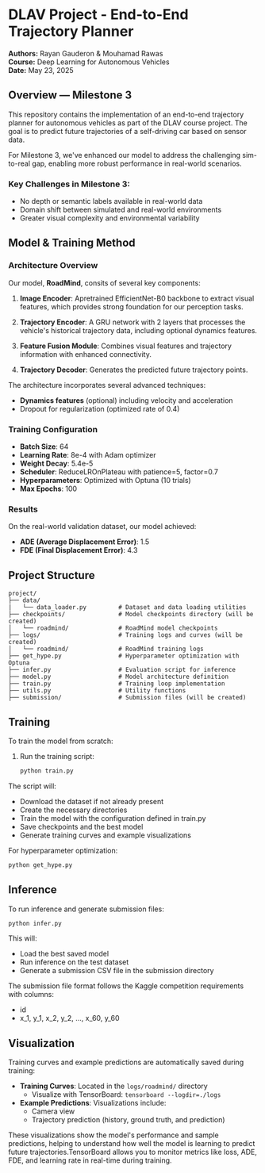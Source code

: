 # DLAV Project - End-to-End Trajectory Planner

**Authors:** Rayan Gauderon & Mouhamad Rawas  
**Course:** Deep Learning for Autonomous Vehicles   
**Date:** May 23, 2025

## Overview — Milestone 3

This repository contains the implementation of an end-to-end trajectory planner for autonomous vehicles as part of the DLAV course project. The goal is to predict future trajectories of a self-driving car based on sensor data.

For Milestone 3, we've enhanced our model to address the challenging sim-to-real gap, enabling more robust performance in real-world scenarios.

### Key Challenges in Milestone 3:
- No depth or semantic labels available in real-world data
- Domain shift between simulated and real-world environments
- Greater visual complexity and environmental variability

## Model & Training Method

### Architecture Overview

Our model, **RoadMind**, consits of several key components:

1. **Image Encoder**: Apretrained EfficientNet-B0 backbone to extract visual features, which provides strong foundation for our perception tasks.

2. **Trajectory Encoder**: A GRU network with 2 layers that processes the vehicle's historical trajectory data, including optional dynamics features.

3. **Feature Fusion Module**: Combines visual features and trajectory information with enhanced connectivity.

4. **Trajectory Decoder**: Generates the predicted future trajectory points.


The architecture incorporates several advanced techniques:
- **Dynamics features** (optional) including velocity and acceleration
- Dropout for regularization (optimized rate of 0.4)

### Training Configuration

- **Batch Size**: 64
- **Learning Rate**: 8e-4 with Adam optimizer
- **Weight Decay**: 5.4e-5
- **Scheduler**: ReduceLROnPlateau with patience=5, factor=0.7
- **Hyperparameters**: Optimized with Optuna (10 trials)
- **Max Epochs**: 100

### Results

On the real-world validation dataset, our model achieved:
- **ADE (Average Displacement Error)**: 1.5
- **FDE (Final Displacement Error)**: 4.3

## Project Structure

```
project/
├── data/
|   └── data_loader.py         # Dataset and data loading utilities         
├── checkpoints/               # Model checkpoints directory (will be created)
│   └── roadmind/              # RoadMind model checkpoints
├── logs/                      # Training logs and curves (will be created)
│   └── roadmind/              # RoadMind training logs
├── get_hype.py                # Hyperparameter optimization with Optuna
├── infer.py                   # Evaluation script for inference
├── model.py                   # Model architecture definition
├── train.py                   # Training loop implementation
├── utils.py                   # Utility functions
├── submission/                # Submission files (will be created)
```

## Training

To train the model from scratch:

1. Run the training script:
   ```bash
   python train.py
   ```

The script will:
- Download the dataset if not already present
- Create the necessary directories
- Train the model with the configuration defined in train.py
- Save checkpoints and the best model
- Generate training curves and example visualizations

For hyperparameter optimization:
```bash
python get_hype.py
```

## Inference

To run inference and generate submission files:

```bash
python infer.py
```

This will:
- Load the best saved model
- Run inference on the test dataset
- Generate a submission CSV file in the submission directory

The submission file format follows the Kaggle competition requirements with columns:
- id
- x_1, y_1, x_2, y_2, ..., x_60, y_60

## Visualization

Training curves and example predictions are automatically saved during training:

- **Training Curves**: Located in the `logs/roadmind/` directory
  - Visualize with TensorBoard: `tensorboard --logdir=./logs`
- **Example Predictions**: Visualizations include:
  - Camera view
  - Trajectory prediction (history, ground truth, and prediction)

These visualizations show the model's performance and sample predictions, helping to understand how well the model is learning to predict future trajectories.TensorBoard allows you to monitor metrics like loss, ADE, FDE, and learning rate in real-time during training.
